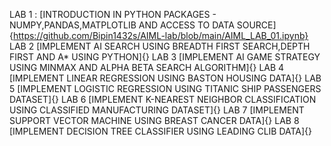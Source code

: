 LAB 1 : [INTRODUCTION IN PYTHON PACKAGES - NUMPY,PANDAS,MATPLOTLIB AND ACCESS TO DATA SOURCE]{https://github.com/Bipin1432s/AIML-lab/blob/main/AIML_LAB_01.ipynb}
LAB 2 [IMPLEMENT AI SEARCH USING BREADTH FIRST SEARCH,DEPTH FIRST AND A* USING PYTHON]{}
LAB 3 [IMPLEMENT AI GAME STRATEGY USING MINMAX AND ALPHA BETA SEARCH ALGORITHM]{}
LAB 4 [IMPLEMENT LINEAR REGRESSION USING BASTON HOUSING DATA]{}
LAB 5 [IMPLEMENT LOGISTIC REGRESSION USING TITANIC SHIP PASSENGERS DATASET]{}
LAB 6 [IMPLEMENT K-NEAREST NEIGHBOR CLASSIFICATION USING CLASSIFIED MANUFACTURING DATASET]{}
LAB 7 [IMPLEMENT SUPPORT VECTOR MACHINE USING BREAST CANCER DATA]{}
LAB 8 [IMPLEMENT DECISION TREE CLASSIFIER USING LEADING CLIB DATA]{}






